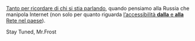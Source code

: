 [Tanto per ricordare di chi si stia parlando](https://euvsdisinfo.eu/how-to-get-a-146-election-result/), quando pensiamo alla Russia che manipola Internet (non solo per quanto riguarda [l’accessibilità **dalla** e **alla** Rete nel paese]( https://mrfrost80.github.io/2020/06/09/15-21-Sicuri-che-6-ore-di-Zoom-siano-il-male-maggiore/ )).

Stay Tuned,
Mr.Frost